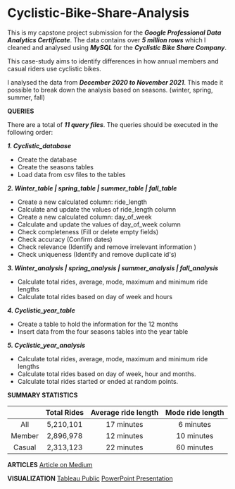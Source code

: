 # Cyclistic-Bike-Share-Analysis
This is my capstone project submission for the ***Google Professional Data Analytics Certificate***. 
The data contains over ***5 million rows*** which I cleaned and analysed using ***MySQL*** for the ***Cyclistic Bike Share Company***.

This case-study aims to identify differences in how annual members and casual riders use cyclistic bikes. 

I analysed the data from ***December 2020 to November 2021***. This made it possible to break down the analysis based on seasons. (winter, spring, summer, fall)

**QUERIES**

There are a total of ***11 query files***. The queries should be executed in the following order:

***1. Cyclistic_database***
- Create the database
- Create the seasons tables
- Load data from csv files to the tables

***2. Winter_table | spring_table | summer_table | fall_table***
- Create a new calculated column: ride_length
- Calculate and update the values of ride_length column
- Create a new calculated column: day_of_week 
- Calculate and update the values of day_of_week column
- Check completeness (Fill or delete empty fields)
- Check accuracy (Confirm dates)
- Check relevance (Identify and remove irrelevant information )
- Check uniqueness (Identify and remove duplicate id's) 
		
***3. Winter_analysis | spring_analysis | summer_analysis | fall_analysis***
- Calculate total rides, average, mode, maximum and minimum ride lengths 
- Calculate total rides based on day of week and hours
	
***4. Cyclistic_year_table***
- Create a table to hold the information for the 12 months
- Insert data from the four seasons tables into the year table
		
***5. Cyclistic_year_analysis***
- Calculate total rides, average, mode, maximum and minimum ride lengths 
- Calculate total rides based on day of week, hour and months. 
- Calculate total rides started or ended at random points. 

**SUMMARY STATISTICS**

|                          |    Total Rides   | Average ride length |   Mode ride length  |
| :-----------------:| :-----------------:|:-------------------------: | :------------------------:|
|            All          |   5,210,101    |       17 minutes        |       6 minutes          |
|       Member    |   2,896,978    |       12 minutes        |       10 minutes        |
|        Casual       |   2,313,123    |       22 minutes        |        60 minutes       |

	
**ARTICLES** 
[Article on Medium](https://bit.ly/3SogS1R)

**VISUALIZATION**
[Tableau Public](https://tabsoft.co/3SpGYSv!)
[PowerPoint Presentation](https://1drv.ms/p/s!AtqTV_z531JVgkHkZaCwTXvj0X3q?e=hsErLm)
